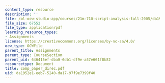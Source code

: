 ```yaml
---
content_type: resource
description: ''
file: /ol-ocw-studio-app/courses/21m-710-script-analysis-fall-2005/da1952e1eeb75240da1797f9e7399f40_comp_paper_direc.pdf
file_size: 67552
file_type: application/pdf
learning_resource_types:
- Assignments
license: https://creativecommons.org/licenses/by-nc-sa/4.0/
ocw_type: OCWFile
parent_title: Assignments
parent_type: CourseSection
parent_uid: 646415ef-dba0-6db1-df9e-a37e661f8b82
resourcetype: Document
title: comp_paper_direc.pdf
uid: da1952e1-eeb7-5240-da17-97f9e7399f40
---
```

